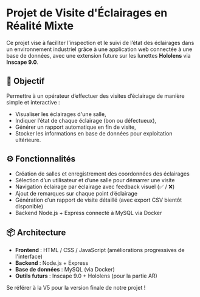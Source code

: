 # Projet de Visite d'Éclairages en Réalité Mixte

Ce projet vise à faciliter l’inspection et le suivi de l’état des éclairages dans un environnement industriel grâce à une application web connectée à une base de données, avec une extension future sur les lunettes **Hololens** via **Inscape 9.0**.

## 🎯 Objectif

Permettre à un opérateur d’effectuer des visites d’éclairage de manière simple et interactive :
- Visualiser les éclairages d'une salle,
- Indiquer l’état de chaque éclairage (bon ou défectueux),
- Générer un rapport automatique en fin de visite,
- Stocker les informations en base de données pour exploitation ultérieure.

## ⚙️ Fonctionnalités

- Création de salles et enregistrement des coordonnées des éclairages
- Sélection d’un utilisateur et d’une salle pour démarrer une visite
- Navigation éclairage par éclairage avec feedback visuel (✅ / ❌)
- Ajout de remarques sur chaque point d’éclairage
- Génération d’un rapport de visite détaillé (avec export CSV bientôt disponible)
- Backend Node.js + Express connecté à MySQL via Docker

## 📦 Architecture

- **Frontend** : HTML / CSS / JavaScript (améliorations progressives de l'interface)
- **Backend** : Node.js + Express
- **Base de données** : MySQL (via Docker)
- **Outils futurs** : Inscape 9.0 + Hololens (pour la partie AR)

Se référer à la V5 pour la version finale de notre projet !
